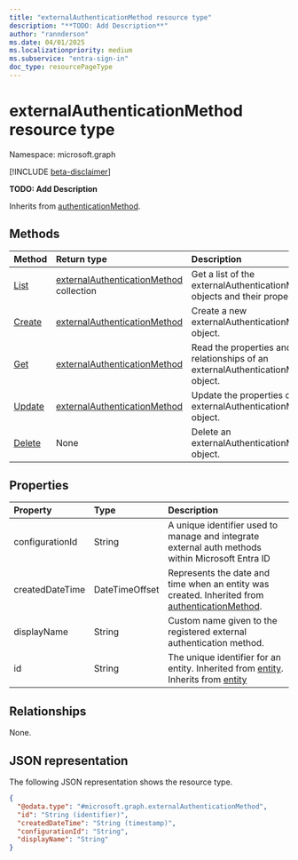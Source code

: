 ```yaml
---
title: "externalAuthenticationMethod resource type"
description: "**TODO: Add Description**"
author: "rannderson"
ms.date: 04/01/2025
ms.localizationpriority: medium
ms.subservice: "entra-sign-in"
doc_type: resourcePageType
---
```


# externalAuthenticationMethod resource type

Namespace: microsoft.graph

[!INCLUDE [beta-disclaimer](../../includes/beta-disclaimer.md)]

**TODO: Add Description**


Inherits from [authenticationMethod](../resources/authenticationmethod.md).


## Methods
|Method|Return type|Description|
|:---|:---|:---|
|[List](../api/authentication-list-externalauthenticationmethods.md)|[externalAuthenticationMethod](../resources/externalauthenticationmethod.md) collection|Get a list of the externalAuthenticationMethod objects and their properties.|
|[Create](../api/authentication-post-externalauthenticationmethods.md)|[externalAuthenticationMethod](../resources/externalauthenticationmethod.md)|Create a new externalAuthenticationMethod object.|
|[Get](../api/externalauthenticationmethod-get.md)|[externalAuthenticationMethod](../resources/externalauthenticationmethod.md)|Read the properties and relationships of an externalAuthenticationMethod object.|
|[Update](../api/externalauthenticationmethod-update.md)|[externalAuthenticationMethod](../resources/externalauthenticationmethod.md)|Update the properties of an externalAuthenticationMethod object.|
|[Delete](../api/authentication-delete-externalauthenticationmethods.md)|None|Delete an externalAuthenticationMethod object.|


## Properties
|Property|Type|Description|
|:---|:---|:---|
|configurationId|String|A unique identifier used to manage and integrate external auth methods within Microsoft Entra ID|
|createdDateTime|DateTimeOffset|Represents the date and time when an entity was created. Inherited from [authenticationMethod](../resources/authenticationmethod.md).|
|displayName|String|Custom name given to the registered external authentication method.|
|id|String|The unique identifier for an entity. Inherited from [entity](../resources/entity.md). Inherits from [entity](../resources/entity.md)|

## Relationships
None.

## JSON representation
The following JSON representation shows the resource type.
<!-- {
  "blockType": "resource",
  "keyProperty": "id",
  "@odata.type": "microsoft.graph.externalAuthenticationMethod",
  "baseType": "microsoft.graph.authenticationMethod",
  "openType": false
}
-->
``` json
{
  "@odata.type": "#microsoft.graph.externalAuthenticationMethod",
  "id": "String (identifier)",
  "createdDateTime": "String (timestamp)",
  "configurationId": "String",
  "displayName": "String"
}
```

